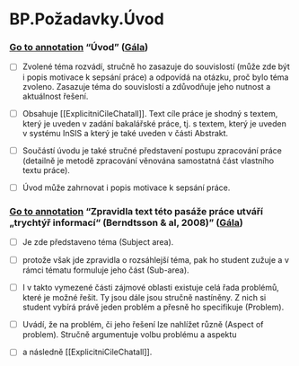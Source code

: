 # BP.Požadavky.Úvod

### [Go to annotation](zotero://open-pdf/library/items/5QHDSEV6?page=8&annotation=GXGIULYJ) “Úvod” ([Gála](zotero://select/library/items/4MXCCWJN))

- [ ] Zvolené téma rozvádí, stručně ho zasazuje do souvislostí (může zde být i popis motivace k sepsání práce) a odpovídá na otázku, proč bylo téma zvoleno. Zasazuje téma do souvislostí a zdůvodňuje jeho nutnost a aktuálnost řešení.  
  
- [ ] Obsahuje [[ExplicitniCileChatall]]. Text cíle práce je shodný s textem, který je uveden v zadání bakalářské práce, tj. s textem, který je uveden v systému InSIS a který je také uveden v části Abstrakt.  

- [ ] Součástí úvodu je také stručné představení postupu zpracování práce (detailně je metodě zpracování věnována samostatná část vlastního textu práce).  
  
- [ ] Úvod může zahrnovat i popis motivace k sepsání práce.

### [Go to annotation](zotero://open-pdf/library/items/5QHDSEV6?page=9&annotation=JWVF47TB) “Zpravidla text této pasáže práce utváří „trychtýř informací“ (Berndtsson & al, 2008)” ([Gála](zotero://select/library/items/4MXCCWJN))

- [ ] Je zde představeno téma (Subject area).  
  
- [ ] protože však jde zpravidla o rozsáhlejší téma, pak ho student zužuje a v rámci tématu formuluje jeho část (Sub-area).  
  
- [ ] I v takto vymezené části zájmové oblasti existuje celá řada problémů, které je možné řešit. Ty jsou dále jsou stručně nastíněny. Z nich si student vybírá právě jeden problém a přesně ho specifikuje (Problem).  
  
- [ ] Uvádí, že na problém, či jeho řešení lze nahlížet různě (Aspect of problem). Stručně argumentuje volbu problému a aspektu  
  
- [ ] a následně [[ExplicitniCileChatall]].